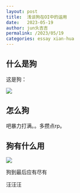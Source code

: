 ```yaml
---
layout: post
title:  浅谈狗在OI中的运用
date:   2023-05-19
author: jun头吉吉
permalink: /2023/05/19
categories: essay xian-hua
---
```


## 什么是狗

这是狗：

[![](https://cdn.luogu.com.cn/upload/usericon/174304.png)](https://www.luogu.com.cn/user/174304)

## 怎么狗

吧暴力打满。。多攒点rp。

## 狗有什么用

![](https://cdn.luogu.com.cn/upload/image_hosting/ceq58a1u.png)

狗到最后应有尽有

汪汪汪